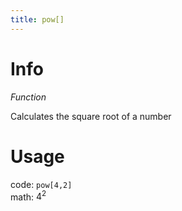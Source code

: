 ```yaml
---
title: pow[]
---
```


# Info
*Function*

Calculates the square root of a number

# Usage
code: `pow[4,2]`  
math: $4^2$